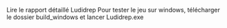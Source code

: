 Lire le rapport détaillé Ludidrep
Pour tester le jeu sur windows, télécharger le dossier build_windows et lancer Ludidrep.exe
